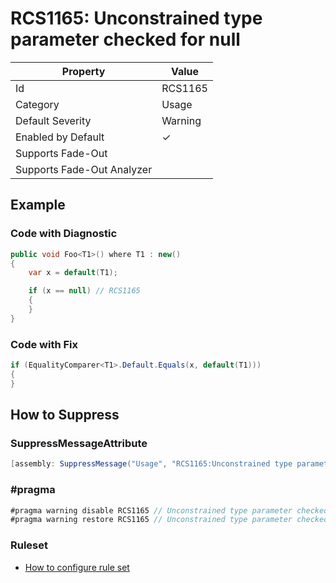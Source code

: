 # RCS1165: Unconstrained type parameter checked for null

| Property | Value |
| -------- | ----- |
| Id | RCS1165 |
| Category | Usage |
| Default Severity | Warning |
| Enabled by Default | &#x2713; |
| Supports Fade\-Out |  |
| Supports Fade\-Out Analyzer |  |

## Example

### Code with Diagnostic

```csharp
public void Foo<T1>() where T1 : new()
{
    var x = default(T1);

    if (x == null) // RCS1165
    {
    }
}
```

### Code with Fix

```csharp
if (EqualityComparer<T1>.Default.Equals(x, default(T1)))
{
}
```

## How to Suppress

### SuppressMessageAttribute

```csharp
[assembly: SuppressMessage("Usage", "RCS1165:Unconstrained type parameter checked for null.", Justification = "<Pending>")]
```

### \#pragma

```csharp
#pragma warning disable RCS1165 // Unconstrained type parameter checked for null.
#pragma warning restore RCS1165 // Unconstrained type parameter checked for null.
```

### Ruleset

* [How to configure rule set](../HowToConfigureAnalyzers.md)
